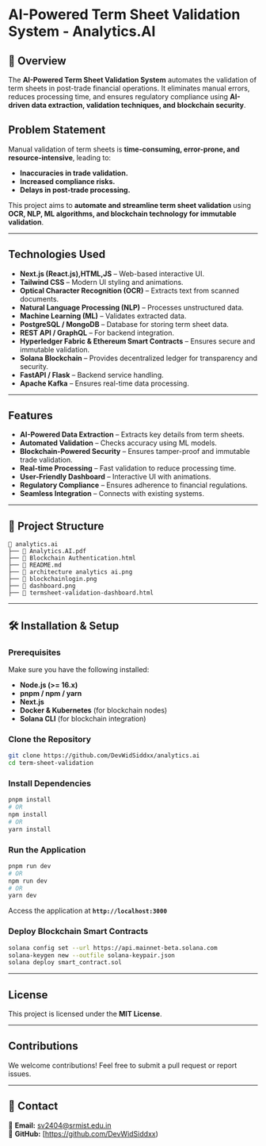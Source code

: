 # AI-Powered Term Sheet Validation System - Analytics.AI

## 📌 Overview
The **AI-Powered Term Sheet Validation System** automates the validation of term sheets in post-trade financial operations. It eliminates manual errors, reduces processing time, and ensures regulatory compliance using **AI-driven data extraction, validation techniques, and blockchain security**.

## Problem Statement
Manual validation of term sheets is **time-consuming, error-prone, and resource-intensive**, leading to:
- **Inaccuracies in trade validation.**
- **Increased compliance risks.**
- **Delays in post-trade processing.**

This project aims to **automate and streamline term sheet validation** using **OCR, NLP, ML algorithms, and blockchain technology for immutable validation**.

---

## Technologies Used
- **Next.js (React.js),HTML,JS** – Web-based interactive UI.
- **Tailwind CSS** – Modern UI styling and animations.
- **Optical Character Recognition (OCR)** – Extracts text from scanned documents.
- **Natural Language Processing (NLP)** – Processes unstructured data.
- **Machine Learning (ML)** – Validates extracted data.
- **PostgreSQL / MongoDB** – Database for storing term sheet data.
- **REST API / GraphQL** – For backend integration.
- **Hyperledger Fabric & Ethereum Smart Contracts** – Ensures secure and immutable validation.
- **Solana Blockchain** – Provides decentralized ledger for transparency and security.
- **FastAPI / Flask** – Backend service handling.
- **Apache Kafka** – Ensures real-time data processing.

---

## Features
- **AI-Powered Data Extraction** – Extracts key details from term sheets.  
- **Automated Validation** – Checks accuracy using ML models.  
- **Blockchain-Powered Security** – Ensures tamper-proof and immutable trade validation.  
- **Real-time Processing** – Fast validation to reduce processing time.  
- **User-Friendly Dashboard** – Interactive UI with animations.  
- **Regulatory Compliance** – Ensures adherence to financial regulations.  
- **Seamless Integration** – Connects with existing systems.  

---

## 📂 Project Structure
```
📂 analytics.ai
├── 📄 Analytics.AI.pdf
├── 📄 Blockchain Authentication.html
├── 📄 README.md
├── 📄 architecture analytics ai.png
├── 📄 blockchainlogin.png
├── 📄 dashboard.png
├── 📄 termsheet-validation-dashboard.html
```

---

## 🛠 Installation & Setup

### **Prerequisites**
Make sure you have the following installed:
- **Node.js (>= 16.x)**
- **pnpm / npm / yarn**
- **Next.js**
- **Docker & Kubernetes** (for blockchain nodes)
- **Solana CLI** (for blockchain integration)

### **Clone the Repository**
```sh
git clone https://github.com/DevWidSiddxx/analytics.ai
cd term-sheet-validation
```

### **Install Dependencies**
```sh
pnpm install
# OR
npm install
# OR
yarn install
```

### **Run the Application**
```sh
pnpm run dev
# OR
npm run dev
# OR
yarn dev
```
Access the application at **`http://localhost:3000`**  

### **Deploy Blockchain Smart Contracts**
```sh
solana config set --url https://api.mainnet-beta.solana.com
solana-keygen new --outfile solana-keypair.json
solana deploy smart_contract.sol
```

---

##  License
This project is licensed under the **MIT License**.

---

##  Contributions
We welcome contributions! Feel free to submit a pull request or report issues.

---

## 💎 Contact
📧 **Email:** sv2404@srmist.edu.in  
🔗 **GitHub:** [https://github.com/DevWidSiddxx)

